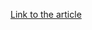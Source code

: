 [Link to the article](https://www.welivesecurity.com/en/eset-research/cloudscout-evasive-panda-scouting-cloud-services/)
